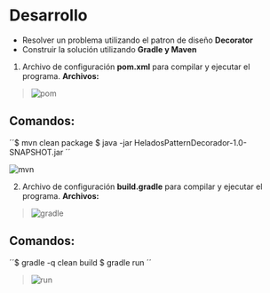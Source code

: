 # Desarrollo

* Resolver un problema utilizando el patron de diseño **Decorator**
* Construir la solución utilizando **Gradle y Maven**



1. Archivo de configuración **pom.xml** para compilar y ejecutar el programa.
**Archivos:**

>![pom](https://user-images.githubusercontent.com/74322391/206622115-f7fd54fb-e8d0-44e8-8b1c-9eb3fe0ed640.PNG)

## Comandos:

´´$ mvn clean package
  $ java -jar HeladosPatternDecorador-1.0-SNAPSHOT.jar
´´


![mvn](https://user-images.githubusercontent.com/74322391/206622693-1a5a4889-7cf3-4592-84ae-f54ccbeb0bc1.PNG)

2. Archivo de configuración **build.gradle** para compilar y ejecutar el programa.
**Archivos:**

>![gradle](https://user-images.githubusercontent.com/74322391/206623471-739f1a93-769a-4ede-8083-c9bdd02f5a9a.PNG)

## Comandos: 

´´$ gradle -q clean build
  $ gradle run
´´

>![run](https://user-images.githubusercontent.com/74322391/206623773-b83dabc7-9811-4b45-8e93-efe3ee643629.PNG)
